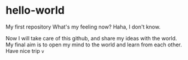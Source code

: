 # hello-world
My first repository
What's my feeling now?
Haha, I don't know.

Now I will take care of this github, and share my ideas with the world.   
My final aim is to open my mind to the world and learn from each other.
Have nice trip `v`
